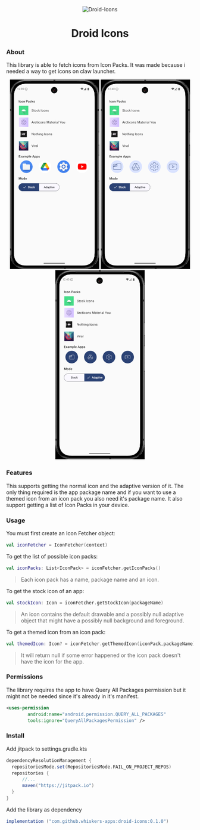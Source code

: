 <div align="center">

<img width="140" height="140" alt="Droid-Icons" src="https://github.com/user-attachments/assets/1efa8e10-1379-40a1-a86d-2ef553081b13" />

# Droid Icons 

</div>

### About
This library is able to fetch icons from Icon Packs. It was made because i needed a way to get icons on claw launcher.

<div align="center">
        <img src="./stock-preview.png" width="240"> 
        <img src="./stock-icon-pack.png" width="240"> 
        <img src="./adaptive-icon-pack.png" width="240"> 
</div>

### Features
This supports getting the normal icon and the adaptive version of it. 
The only thing required is the app package name and if you want to use a themed icon from an icon pack you also need it's package name.
It also support getting a list of Icon Packs in your device.

### Usage
You must first create an Icon Fetcher object:
```kotlin
val iconFetcher = IconFetcher(context)
```

To get the list of possible icon packs:
```kotlin
val iconPacks: List<IconPack> = iconFetcher.getIconPacks()
```

> Each icon pack has a name, package name and an icon.

To get the stock icon of an app:
```kotlin
val stockIcon: Icon = iconFetcher.getStockIcon(packageName)
```
> An icon contains the default drawable and a possibly null adaptive object that might have a possibly null background and foreground.

To get a themed icon from an icon pack:
```kotlin
val themedIcon: Icon? = iconFetcher.getThemedIcon(iconPack,packageName)
```
> It will return null if some error happened or the icon pack doesn't have the icon for the app.

### Permissions
The library requires the app to have Query All Packages permission but it might not be needed since it's already in it's manifest.

```xml
<uses-permission
        android:name="android.permission.QUERY_ALL_PACKAGES"
        tools:ignore="QueryAllPackagesPermission" />
```

### Install
Add jitpack to settings.gradle.kts
```gradle
dependencyResolutionManagement {
  repositoriesMode.set(RepositoriesMode.FAIL_ON_PROJECT_REPOS)
  repositories {
      //...
      maven("https://jitpack.io")
  }
}
```

Add the library as dependency
```gradle
implementation ("com.github.whiskers-apps:droid-icons:0.1.0")
```

